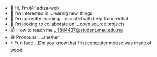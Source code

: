 - 👋 Hi, I’m @Hadiza-web
- 👀 I’m interested in ...learnig new things
- 🌱 I’m currently learning ...csc 506 with help from redhat
- 💞️ I’m looking to collaborate on ...open source projects
- 📫 How to reach me ...18d4437@student.mau.edu.ng
- 😄 Pronouns: ...she/her
- ⚡ Fun fact: ...Did you know that first computer mouse was made of wood!

<!---
Hadiza-web/Hadiza-web is a ✨ special ✨ repository because its `README.md` (this file) appears on your GitHub profile.
You can click the Preview link to take a look at your changes.
--->
